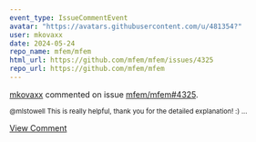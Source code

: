 ```yaml
---
event_type: IssueCommentEvent
avatar: "https://avatars.githubusercontent.com/u/481354?"
user: mkovaxx
date: 2024-05-24
repo_name: mfem/mfem
html_url: https://github.com/mfem/mfem/issues/4325
repo_url: https://github.com/mfem/mfem
---
```


<a href='https://github.com/mkovaxx' target='_blank'>mkovaxx</a> commented on issue <a href='https://github.com/mfem/mfem/issues/4325' target='_blank'>mfem/mfem#4325</a>.

<small>@mlstowell This is really helpful, thank you for the detailed explanation! :)...</small>

<a href='https://github.com/mfem/mfem/issues/4325' target='_blank'>View Comment</a>